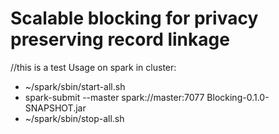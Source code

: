 # Scalable blocking for privacy preserving record linkage
//this is a test
Usage on spark in cluster:
 * ~/spark/sbin/start-all.sh
 * spark-submit --master spark://master:7077 Blocking-0.1.0-SNAPSHOT.jar
 * ~/spark/sbin/stop-all.sh
